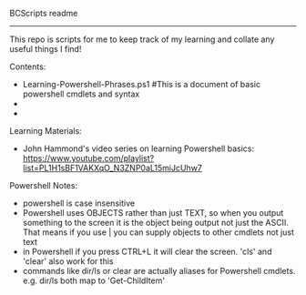 BCScripts readme

***

This repo is scripts for me to keep track of my learning and collate any useful things I find!

Contents:
- Learning-Powershell-Phrases.ps1 #This is a document of basic powershell cmdlets and syntax
-
-

Learning Materials:
- John Hammond's video series on learning Powershell basics: https://www.youtube.com/playlist?list=PL1H1sBF1VAKXqO_N3ZNP0aL15miJcUhw7



Powershell Notes:
- powershell is case insensitive
- Powershell uses OBJECTS rather than just TEXT, so when you output something to the screen it is the object being output not just the ASCII. That means if you use | you can supply objects to other cmdlets not just text
- in Powershell if you press CTRL+L it will clear the screen. 'cls' and 'clear' also work for this
- commands like dir/ls or clear are actually aliases for Powershell cmdlets. e.g. dir/ls both map to 'Get-ChildItem'